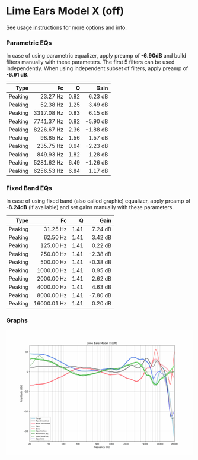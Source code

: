 # Lime Ears Model X (off)
See [usage instructions](https://github.com/jaakkopasanen/AutoEq#usage) for more options and info.

### Parametric EQs
In case of using parametric equalizer, apply preamp of **-6.90dB** and build filters manually
with these parameters. The first 5 filters can be used independently.
When using independent subset of filters, apply preamp of **-6.91 dB**.

| Type    | Fc         |    Q | Gain     |
|--------:|-----------:|-----:|---------:|
| Peaking | 23.27 Hz   | 0.82 | 6.23 dB  |
| Peaking | 52.38 Hz   | 1.25 | 3.49 dB  |
| Peaking | 3317.08 Hz | 0.83 | 6.15 dB  |
| Peaking | 7741.37 Hz | 0.82 | -5.90 dB |
| Peaking | 8226.67 Hz | 2.36 | -1.88 dB |
| Peaking | 98.85 Hz   | 1.56 | 1.57 dB  |
| Peaking | 235.75 Hz  | 0.64 | -2.23 dB |
| Peaking | 849.93 Hz  | 1.82 | 1.28 dB  |
| Peaking | 5281.62 Hz | 6.49 | -1.26 dB |
| Peaking | 6256.53 Hz | 6.84 | 1.17 dB  |

### Fixed Band EQs
In case of using fixed band (also called graphic) equalizer, apply preamp of **-8.24dB**
(if available) and set gains manually with these parameters.

| Type    | Fc          |    Q | Gain     |
|--------:|------------:|-----:|---------:|
| Peaking | 31.25 Hz    | 1.41 | 7.24 dB  |
| Peaking | 62.50 Hz    | 1.41 | 3.42 dB  |
| Peaking | 125.00 Hz   | 1.41 | 0.22 dB  |
| Peaking | 250.00 Hz   | 1.41 | -2.38 dB |
| Peaking | 500.00 Hz   | 1.41 | -0.38 dB |
| Peaking | 1000.00 Hz  | 1.41 | 0.95 dB  |
| Peaking | 2000.00 Hz  | 1.41 | 2.62 dB  |
| Peaking | 4000.00 Hz  | 1.41 | 4.63 dB  |
| Peaking | 8000.00 Hz  | 1.41 | -7.80 dB |
| Peaking | 16000.01 Hz | 1.41 | 0.20 dB  |

### Graphs
![](./Lime%20Ears%20Model%20X%20(off).png)